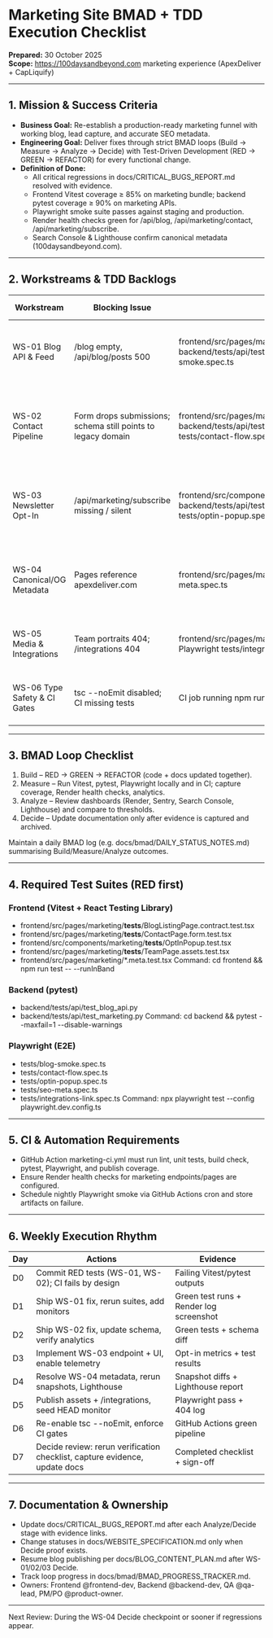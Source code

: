 # Marketing Site BMAD + TDD Execution Checklist

**Prepared:** 30 October 2025  
**Scope:** https://100daysandbeyond.com marketing experience (ApexDeliver + CapLiquify)

---

## 1. Mission & Success Criteria

- **Business Goal:** Re-establish a production-ready marketing funnel with working blog, lead capture, and accurate SEO metadata.
- **Engineering Goal:** Deliver fixes through strict BMAD loops (Build → Measure → Analyze → Decide) with Test-Driven Development (RED → GREEN → REFACTOR) for every functional change.
- **Definition of Done:**
  - All critical regressions in docs/CRITICAL_BUGS_REPORT.md resolved with evidence.
  - Frontend Vitest coverage ≥ 85% on marketing bundle; backend pytest coverage ≥ 90% on marketing APIs.
  - Playwright smoke suite passes against staging and production.
  - Render health checks green for /api/blog, /api/marketing/contact, /api/marketing/subscribe.
  - Search Console & Lighthouse confirm canonical metadata (100daysandbeyond.com).

---

## 2. Workstreams & TDD Backlogs

| Workstream | Blocking Issue | RED Tests Required | GREEN Deliverables | Measure & Analyze | Decide Gate |
|------------|----------------|--------------------|--------------------|-------------------|-------------|
| WS-01 Blog API & Feed | /blog empty, /api/blog/posts 500 | frontend/src/pages/marketing/__tests__/BlogListingPage.contract.test.tsx; backend/tests/api/test_blog_api.py; Playwright tests/blog-smoke.spec.ts | FastAPI route returns seeded JSON; React fetch uses VITE_API_URL; friendly fallback on 5xx | Render uptime monitor + nightly Playwright | Promote when monitors stay green 24h and CI passes |
| WS-02 Contact Pipeline | Form drops submissions; schema still points to legacy domain | frontend/src/pages/marketing/__tests__/ContactPage.form.test.tsx; backend/tests/api/test_marketing.py (contact); Playwright tests/contact-flow.spec.ts | /api/marketing/contact stores + notifies; JSON-LD schema updated; UI surfaces success/error | Logging dashboard + analytics funnel | Decide after 24h of clean submissions and updated schema evidence |
| WS-03 Newsletter Opt-In | /api/marketing/subscribe missing / silent | frontend/src/components/marketing/__tests__/OptInPopup.test.tsx; backend/tests/api/test_marketing.py (subscribe); Playwright tests/optin-popup.spec.ts | ESP/webhook integration with explicit UI confirmation | Conversion telemetry + Sentry alerts | Decide when opt-in success ≥98% without silent failures |
| WS-04 Canonical/OG Metadata | Pages reference apexdeliver.com | frontend/src/pages/marketing/*.meta.test.tsx; Playwright tests/seo-meta.spec.ts | Central domain constant; HTML shell & SEO helpers updated | Screaming Frog / Lighthouse crawl + Search Console trend | Decide when crawls show 0 duplicate canonical warnings |
| WS-05 Media & Integrations | Team portraits 404; /integrations 404 | frontend/src/pages/marketing/__tests__/TeamPage.assets.test.tsx; Playwright tests/integrations-link.spec.ts | CDN/local assets published; /integrations page or redirect live | HEAD checks + 7 day log review | Decide after zero asset 404s for 7 consecutive days |
| WS-06 Type Safety & CI Gates | tsc --noEmit disabled; CI missing tests | CI job running npm run test, npm run build:check, pytest, Playwright | Types repaired; CI required checks enforced | GitHub Actions dashboard + coverage reports | Decide when three consecutive pipelines finish green |

---

## 3. BMAD Loop Checklist

1. Build – RED → GREEN → REFACTOR (code + docs updated together).
2. Measure – Run Vitest, pytest, Playwright locally and in CI; capture coverage, Render health checks, analytics.
3. Analyze – Review dashboards (Render, Sentry, Search Console, Lighthouse) and compare to thresholds.
4. Decide – Update documentation only after evidence is captured and archived.

Maintain a daily BMAD log (e.g. docs/bmad/DAILY_STATUS_NOTES.md) summarising Build/Measure/Analyze outcomes.

---

## 4. Required Test Suites (RED first)

### Frontend (Vitest + React Testing Library)
- frontend/src/pages/marketing/__tests__/BlogListingPage.contract.test.tsx
- frontend/src/pages/marketing/__tests__/ContactPage.form.test.tsx
- frontend/src/components/marketing/__tests__/OptInPopup.test.tsx
- frontend/src/pages/marketing/__tests__/TeamPage.assets.test.tsx
- frontend/src/pages/marketing/*.meta.test.tsx
Command: cd frontend && npm run test -- --runInBand

### Backend (pytest)
- backend/tests/api/test_blog_api.py
- backend/tests/api/test_marketing.py
Command: cd backend && pytest --maxfail=1 --disable-warnings

### Playwright (E2E)
- tests/blog-smoke.spec.ts
- tests/contact-flow.spec.ts
- tests/optin-popup.spec.ts
- tests/seo-meta.spec.ts
- tests/integrations-link.spec.ts
Command: npx playwright test --config playwright.dev.config.ts

---

## 5. CI & Automation Requirements

- GitHub Action marketing-ci.yml must run lint, unit tests, build check, pytest, Playwright, and publish coverage.
- Ensure Render health checks for marketing endpoints/pages are configured.
- Schedule nightly Playwright smoke via GitHub Actions cron and store artifacts on failure.

---

## 6. Weekly Execution Rhythm

| Day | Actions | Evidence |
|-----|---------|----------|
| D0 | Commit RED tests (WS-01, WS-02); CI fails by design | Failing Vitest/pytest outputs |
| D1 | Ship WS-01 fix, rerun suites, add monitors | Green test runs + Render log screenshot |
| D2 | Ship WS-02 fix, update schema, verify analytics | Green tests + schema diff |
| D3 | Implement WS-03 endpoint + UI, enable telemetry | Opt-in metrics + test results |
| D4 | Resolve WS-04 metadata, rerun snapshots, Lighthouse | Snapshot diffs + Lighthouse report |
| D5 | Publish assets + /integrations, seed HEAD monitor | Playwright pass + 404 log |
| D6 | Re-enable tsc --noEmit, enforce CI gates | GitHub Actions green pipeline |
| D7 | Decide review: rerun verification checklist, capture evidence, update docs | Completed checklist + sign-off |

---

## 7. Documentation & Ownership

- Update docs/CRITICAL_BUGS_REPORT.md after each Analyze/Decide stage with evidence links.
- Change statuses in docs/WEBSITE_SPECIFICATION.md only when Decide proof exists.
- Resume blog publishing per docs/BLOG_CONTENT_PLAN.md after WS-01/02/03 Decide.
- Track loop progress in docs/bmad/BMAD_PROGRESS_TRACKER.md.
- Owners: Frontend @frontend-dev, Backend @backend-dev, QA @qa-lead, PM/PO @product-owner.

---

Next Review: During the WS-04 Decide checkpoint or sooner if regressions appear.
